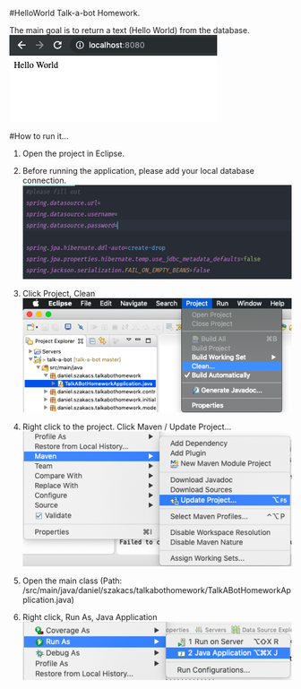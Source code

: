 #HelloWorld Talk-a-bot Homework.

The main goal is to return a text (Hello World) from the database.         
![alt text](pic/result.png)
                                 
#How to run it...
1. Open the project in Eclipse.                             

2. Before running the application, please add your local database connection.     
![alt text](pic/db.png)                     
   
3. Click Project, Clean             
![alt text](pic/clean.png)                  
                    
4. Right click to the project. Click Maven / Update Project...                      
![alt text](pic/maven.png) 
5. Open the main class (Path: /src/main/java/daniel/szakacs/talkabothomework/TalkABotHomeworkApplication.java)     
6. Right click, Run As, Java Application
![alt text](pic/run.png) 


                    
